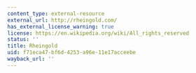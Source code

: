 ```yaml
---
content_type: external-resource
external_url: http://rheingold.com/
has_external_license_warning: true
license: https://en.wikipedia.org/wiki/All_rights_reserved
status: ''
title: Rheingold
uid: f71eca47-bf6d-4253-a96e-11e17acceebe
wayback_url: ''
---
```

